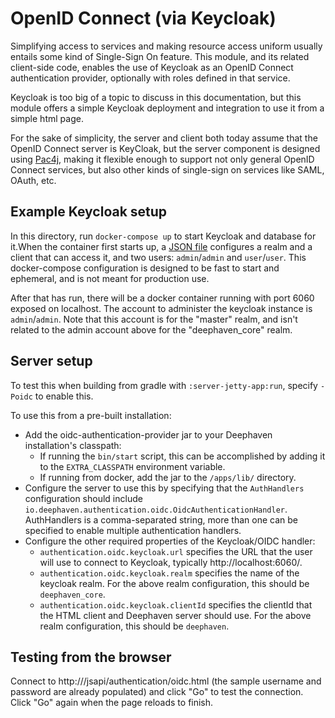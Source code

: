 # OpenID Connect (via Keycloak)
Simplifying access to services and making resource access uniform usually entails some kind of Single-Sign On feature.
This module, and its related client-side code, enables the use of Keycloak as an OpenID Connect authentication provider,
optionally with roles defined in that service.

Keycloak is too big of a topic to discuss in this documentation, but this module offers a simple Keycloak deployment
and integration to use it from a simple html page. 

For the sake of simplicity, the server and client both today assume that the OpenID Connect server is KeyCloak, but the
server component is designed using [Pac4j](https://www.pac4j.org/), making it flexible enough to support not only
general OpenID Connect services, but also other kinds of single-sign on services like SAML, OAuth, etc.

## Example Keycloak setup
In this directory, run `docker-compose up` to start Keycloak and database for it.When the container first starts up, a 
[JSON file](deephaven_realm.json) configures a realm and a client that can access it, and two users: `admin`/`admin` and
`user`/`user`. This docker-compose configuration is designed to be fast to start and ephemeral, and is not meant for
production use.

After that has run, there will be a docker container running with port 6060 exposed on localhost. The account to
administer the keycloak instance is `admin`/`admin`. Note that this account is for the "master" realm, and isn't related
to the admin account above for the "deephaven_core" realm. 

## Server setup
To test this when building from gradle with `:server-jetty-app:run`, specify `-Poidc` to enable this.

To use this from a pre-built installation:
* Add the oidc-authentication-provider jar to your Deephaven installation's classpath:
    * If running the `bin/start` script, this can be accomplished by adding it to the `EXTRA_CLASSPATH` environment variable.
    * If running from docker, add the jar to the `/apps/lib/` directory.
* Configure the server to use this by specifying that the `AuthHandlers` configuration should include
  `io.deephaven.authentication.oidc.OidcAuthenticationHandler`. AuthHandlers is a comma-separated string, more than one
  can be specified to enable multiple authentication handlers.
* Configure the other required properties of the Keycloak/OIDC handler:
    * `authentication.oidc.keycloak.url` specifies the URL that the user will use to connect to Keycloak, typically
       http://localhost:6060/.
    * `authentication.oidc.keycloak.realm` specifies the name of the keycloak realm. For the above realm configuration,
      this should be `deephaven_core`.
    * `authentication.oidc.keycloak.clientId` specifies the clientId that the HTML client and Deephaven server should
      use. For the above realm configuration, this should be `deephaven`.

## Testing from the browser
Connect to http://<server-hostname>/jsapi/authentication/oidc.html (the sample username and password are already
populated) and click "Go" to test the connection. Click "Go" again when the page reloads to finish.
